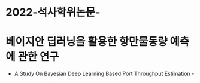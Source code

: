 # 2022-석사학위논문- 
# 베이지안 딥러닝을 활용한 항만물동량 예측에 관한 연구 
- A Study On Bayesian Deep Learning Based Port Throughput Estimation - 
